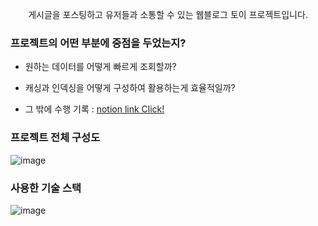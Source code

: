 <p align="center">게시글을 포스팅하고 유저들과 소통할 수 있는 웹블로그 토이 프로젝트입니다.</p>

### 프로젝트의 어떤 부분에 중점을 두었는지?

* 원하는 데이터를 어떻게 빠르게 조회할까?
* 캐싱과 인덱싱을 어떻게 구성하여 활용하는게 효율적일까?

* 그 밖에 수행 기록 : [notion link Click!](https://fluorescent-sceptre-6b9.notion.site/b0cf9a22d63541ea930d7b20b51d2b57)

### 프로젝트 전체 구성도
![image](https://github.com/user-attachments/assets/bc247944-39e9-448f-b92b-592a82ffb702)

### 사용한 기술 스택
![image](https://github.com/user-attachments/assets/5f9117e7-82ad-49c4-95bb-58d6592d9f56)
